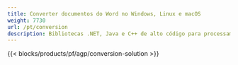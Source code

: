 ```yaml
---
title: Converter documentos do Word no Windows, Linux e macOS 
weight: 7730
url: /pt/conversion
description: Bibliotecas .NET, Java e C++ de alto código para processamento e conversão de documentos do Word.
---
```


{{< blocks/products/pf/agp/conversion-solution >}} 